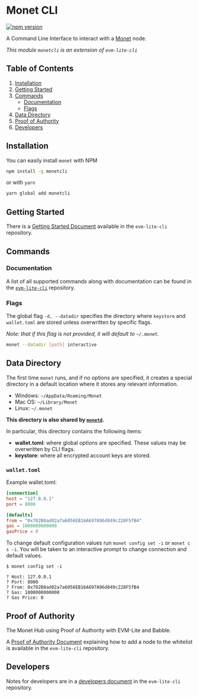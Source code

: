 # Monet CLI

[![npm version](https://badge.fury.io/js/monetcli.svg)](https://badge.fury.io/js/monetcli)

A Command Line Interface to interact with a [Monet](https://github.com/mosaicnetworks/monetd#readme) node.

_This module `monetcli` is an extension of `evm-lite-cli`_

## Table of Contents

1. [Installation](#installation)
2. [Getting Started](#getting-started)
3. [Commands](#commands)
    - [Documentation](#documentation)
    - [Flags](#flags)
4. [Data Directory](#data-directory)
5. [Proof of Authority](#proof-of-authority)
6. [Developers](#developers)

## Installation

You can easily install `monet` with NPM

```bash
npm install -g monetcli
```

or with `yarn`

```bash
yarn global add monetcli
```

## Getting Started

There is a [Getting Started Document](https://github.com/mosaicnetworks/evm-lite-cli/blob/devlop/docs/getting-started.md) available in the `evm-lite-cli` repository.

## Commands

### Documentation

A list of all supported commands along with documentation can be found in the [`evm-lite-cli`](https://github.com/mosaicnetworks/evm-lite-cli/blob/devlop/docs/README.md) repository.

### Flags

The global flag `-d, --datadir` specifies the directory where `keystore` and `wallet.toml` are stored unless overwritten by specific flags.

_Note: that if this flag is not provided, it will default to `~/.monet`._

```bash
monet --datadir [path] interactive
```

## Data Directory

The first time `monet` runs, and if no options are specified, it creates a
special directory in a default location where it
stores any relevant information.

-   Windows: `~/AppData/Roaming/Monet`
-   Mac OS: `~/Library/Monet`
-   Linux: `~/.monet`

**This directory is also shared by [`monetd`](https://github.com/mosaicnetworks/monetd).**

In particular, this directory contains the
following items:

-   **wallet.toml**: where global options are specified. These values may be
    overwritten by CLI flags.
-   **keystore**: where all encrypted account keys are stored.

### `wallet.toml`

Example wallet.toml:

```toml
[connection]
host = "127.0.0.1"
port = 8000

[defaults]
from = "0x702B0ad02a7a6056EB16A697A96d849c228F5fB4"
gas = 1000000000000
gasPrice = 0
```

To change default configuration values run `monet config set -i` or `monet c s -i`. You will be
taken to an interactive prompt to change connection and default values.

```console
$ monet config set -i

? Host: 127.0.0.1
? Port: 8000
? From: 0x702B0ad02a7a6056EB16A697A96d849c228F5fB4
? Gas: 1000000000000
? Gas Price: 0
```

## Proof of Authority

The Monet Hub using Proof of Authority with EVM-Lite and Babble.

A [Proof of Authority Document](https://github.com/mosaicnetworks/evm-lite-cli/blob/devlop/docs/proof-of-authority.md) explaining how to add a node to the whitelist is available in the `evm-lite-cli` repository.

## Developers

Notes for developers are in a [developers document](https://github.com/mosaicnetworks/evm-lite-cli/blob/devlop/docs/developer.md) in the `evm-lite-cli` repository.
